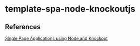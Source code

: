 # template-spa-node-knockoutjs

## References

[Single Page Applications using Node and Knockout](http://blog.greatrexpectations.com/2013/01/23/single-page-applications-using-node-knockout/)
